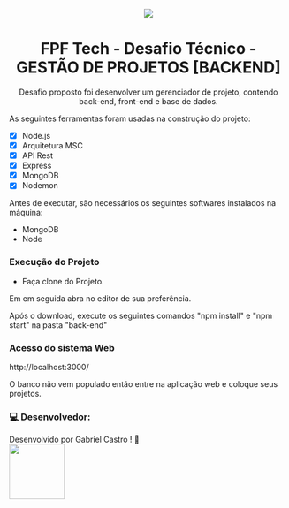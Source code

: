 <p align="center">
<img src="https://w.prosas.com.br/system/empreendedores/avatar_capas/000/034/788/original/perfil_capa_empreendedor_6105d6cc76af400325e94d588ce511be5bfdbb73b437dc51eca43917d7a43e3d.png?1574362163">
</p>
<h1 align="center">FPF Tech - Desafio Técnico - GESTÃO DE PROJETOS [BACKEND]</h1>
<p align="center">Desafio proposto foi desenvolver um gerenciador de projeto, contendo back-end, front-end e base de dados.</p>

As seguintes ferramentas foram usadas na construção do projeto:

- [x] Node.js
- [x] Arquitetura MSC
- [x] API Rest
- [x] Express
- [x] MongoDB
- [x] Nodemon

<p>Antes de executar, são necessários os seguintes softwares instalados na máquina:</p>
 <ul> 
  <li> MongoDB </li>
  <li> Node </li>
 </ul>
<h3>Execução do Projeto</h3>
<ul>
  <li>Faça clone do Projeto.</li>
</ul>
  <p>Em em seguida abra no editor de sua preferência.</p>
  <p>Após o download, execute os seguintes comandos "npm install" e "npm start" na pasta "back-end"</p>
  
<h3>Acesso do sistema Web</h3>
<p>http://localhost:3000/</p>
<p> O banco não vem populado então entre na aplicação web e coloque seus projetos. </p>

### 💻 Desenvolvedor:

Desenvolvido por Gabriel Castro ! 🥇  
<kbd>
    <img src="https://avatars.githubusercontent.com/u/61993679?s=460&u=970a557bb6ad3bf6ff644dc20d5b6d3cdd753a93&v=4" width="100px;" />
 </kbd>

